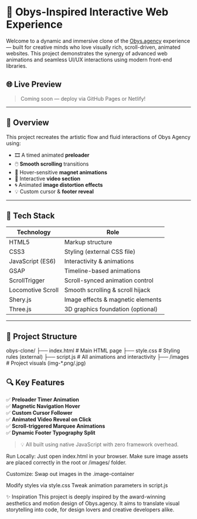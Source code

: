 # 🎨 Obys-Inspired Interactive Web Experience

Welcome to a dynamic and immersive clone of the [Obys.agency](https://obys.agency/) experience — built for creative minds who love visually rich, scroll-driven, animated websites. This project demonstrates the synergy of advanced web animations and seamless UI/UX interactions using modern front-end libraries.

## 🌐 Live Preview

> Coming soon — deploy via GitHub Pages or Netlify!

---

## 📸 Overview

This project recreates the artistic flow and fluid interactions of Obys Agency using:

- 🎞️ A timed animated **preloader**
- 🖱️ **Smooth scrolling** transitions
- 🧲 Hover-sensitive **magnet animations**
- 🎥 Interactive **video section**
- 🌀 Animated **image distortion effects**
- 💡 Custom cursor & **footer reveal**

---

## 🚧 Tech Stack

| Technology       | Role                               |
|------------------|------------------------------------|
| HTML5            | Markup structure                   |
| CSS3             | Styling (external CSS file)        |
| JavaScript (ES6) | Interactivity & animations         |
| GSAP             | Timeline-based animations          |
| ScrollTrigger    | Scroll-synced animation control    |
| Locomotive Scroll| Smooth scrolling & scroll hijack   |
| Shery.js         | Image effects & magnetic elements  |
| Three.js         | 3D graphics foundation (optional)  |

---

## 📁 Project Structure

obys-clone/
├── index.html # Main HTML page
├── style.css # Styling rules (external)
├── script.js # All animations and interactivity
├── /images # Project visuals (img-*.png/.jpg)



## 🔍 Key Features

✅ **Preloader Timer Animation**  
✅ **Magnetic Navigation Hover**  
✅ **Custom Cursor Follower**  
✅ **Animated Video Reveal on Click**  
✅ **Scroll-triggered Marquee Animations**  
✅ **Dynamic Footer Typography Split**  

> 💡 All built using native JavaScript with zero framework overhead.

Run Locally:
Just open index.html in your browser.
Make sure image assets are placed correctly in the root or /images/ folder.

Customize:
Swap out images in the .image-container

Modify styles via style.css
Tweak animation parameters in script.js

✨ Inspiration
This project is deeply inspired by the award-winning aesthetics and motion design of Obys.agency. It aims to translate visual storytelling into code, for design lovers and creative developers alike.




